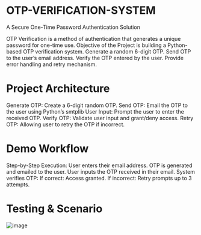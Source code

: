 # OTP-VERIFICATION-SYSTEM
A Secure One-Time Password Authentication Solution

OTP Verification is a method of authentication that generates a unique password for one-time use.
Objective of the Project is building a Python-based OTP verification system.
Generate a random 6-digit OTP.
Send OTP to the user’s email address.
Verify the OTP entered by the user.
Provide error handling and retry mechanism.

# Project Architecture
Generate OTP: Create a 6-digit random OTP.
Send OTP: Email the OTP to the user using Python’s smtplib
User Input: Prompt the user to enter the received OTP.
Verify OTP: Validate user input and grant/deny access.
Retry OTP: Allowing user to retry the OTP if incorrect.

# Demo Workflow
Step-by-Step Execution: 
User enters their email address.
OTP is generated and emailed to the user.
User inputs the OTP received in their email.
System verifies OTP:
If correct: Access granted.
If incorrect: Retry prompts up to 3 attempts.

# Testing & Scenario

![image](https://github.com/user-attachments/assets/bda65606-c5d5-4378-bb2b-4029adb1b1d1)

